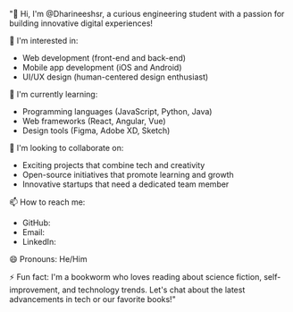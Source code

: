 "👋 Hi, I'm @Dharineeshsr, a curious engineering student with a passion for building innovative digital experiences!

👀 I'm interested in:
- Web development (front-end and back-end)
- Mobile app development (iOS and Android)
- UI/UX design (human-centered design enthusiast)

🌱 I'm currently learning:
- Programming languages (JavaScript, Python, Java)
- Web frameworks (React, Angular, Vue)
- Design tools (Figma, Adobe XD, Sketch)

💞 I'm looking to collaborate on:
- Exciting projects that combine tech and creativity
- Open-source initiatives that promote learning and growth
- Innovative startups that need a dedicated team member

📫 How to reach me:
- GitHub: 
- Email: 
- LinkedIn: 

😄 Pronouns: He/Him

⚡ Fun fact: I'm a bookworm who loves reading about science fiction, self-improvement, and technology trends. Let's chat about the latest advancements in tech or our favorite books!"


<!---
Dharineeshsr/Dharineeshsr is a ✨ special ✨ repository because its `README.md` (this file) appears on your GitHub profile.
You can click the Preview link to take a look at your changes.
--->
